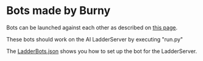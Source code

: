 # Bots made by Burny

Bots can be launched against each other as described on [this page](https://github.com/Hannessa/python-sc2-ladderbot).

These bots should work on the AI LadderServer by executing "run.py"

The [LadderBots.json](https://raw.githubusercontent.com/BurnySc2/burny-bots-python-sc2/master/LadderBots.json) shows you how to set up the bot for the LadderServer.